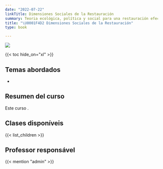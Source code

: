 ```yaml
---
date: "2022-07-22"
linkTitle: Dimensiones Sociales de la Restauración
summary: Teoria ecológica, política y social para una restauración efectiva 
title: "\U0001F4D2 Dimensiones Sociales de la Restauración"
type: book

---
```


![](/en/courses/bio_cons/_index_biocons_files/wc.png)

{{< toc hide_on="xl" >}}

## Temas abordados

- 


## Resumen del curso

Este curso .


## Clases disponíveis

{{< list_children >}}

## Professor responsável

{{< mention "admin" >}}

